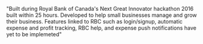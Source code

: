 "Built during Royal Bank of Canada's Next Great Innovator hackathon 2016 built within 25 hours. Developed to help small businesses manage and grow their business. Features linked to RBC such as login/signup, automatic expense and profit tracking, RBC help, and expense push notifications have yet to be implemeted" 
